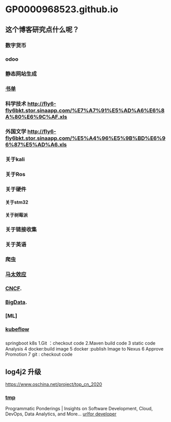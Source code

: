 # GP0000968523.github.io
## 这个博客研究点什么呢？
### 数字货币
### odoo
### 静态网站生成
### [书单](https://github.com/GP0000968523/GP0000968523.github.io/blob/main/books.md)
### 科学技术 http://fly6-fly6bkt.stor.sinaapp.com/%E7%A7%91%E5%AD%A6%E6%8A%80%E6%9C%AF.xls
### 外国文学 http://fly6-fly6bkt.stor.sinaapp.com/%E5%A4%96%E5%9B%BD%E6%96%87%E5%AD%A6.xls


### 关于kali
### 关于Ros
### 关于硬件
####  关于stm32
####  关于树莓派
###  关于链接收集
###  关于英语
###  爬虫
### [马太效应](https://wiki.mbalib.com/wiki/%E9%A9%AC%E5%A4%AA%E6%95%88%E5%BA%94)

### [CNCF](https://github.com/GP0000968523/GP0000968523.github.io/blob/main/CNCF.md).
### [BigData](https://github.com/GP0000968523/GP0000968523.github.io/blob/main/BigData.md).
### [ML]
### [kubeflow](https://www.kubeflow.org/)


###
springboot k8s
1.Git ：checkout code
2.Maven build code 
3 static code Analysis
4 docker:build image
5 docker :publish Image to Nexus
6 Approve Promotion
7 git : checkout code


## log4j2 升级




https://www.oschina.net/project/top_cn_2020


### [tmp](https://github.com/GP0000968523/GP0000968523.github.io/blob/main/tmp.md)


Programmatic Ponderings | Insights on Software Development, Cloud, DevOps, Data Analytics, and More…
[urlfor developer](https://programmaticponderings.com)


